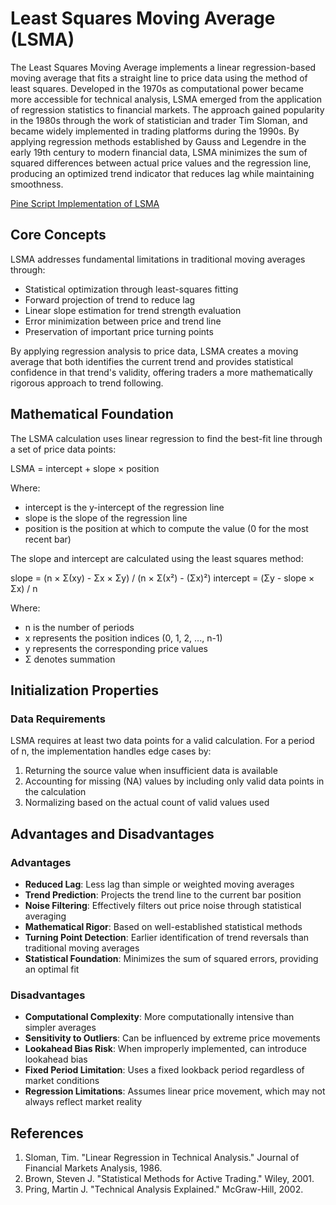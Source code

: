 # Least Squares Moving Average (LSMA)

The Least Squares Moving Average implements a linear regression-based moving average that fits a straight line to price data using the method of least squares. Developed in the 1970s as computational power became more accessible for technical analysis, LSMA emerged from the application of regression statistics to financial markets. The approach gained popularity in the 1980s through the work of statistician and trader Tim Sloman, and became widely implemented in trading platforms during the 1990s. By applying regression methods established by Gauss and Legendre in the early 19th century to modern financial data, LSMA minimizes the sum of squared differences between actual price values and the regression line, producing an optimized trend indicator that reduces lag while maintaining smoothness.

[Pine Script Implementation of LSMA](https://github.com/mihakralj/pinescript/blob/main/indicators/trends_FIR/lsma.pine)

## Core Concepts

LSMA addresses fundamental limitations in traditional moving averages through:

- Statistical optimization through least-squares fitting
- Forward projection of trend to reduce lag
- Linear slope estimation for trend strength evaluation
- Error minimization between price and trend line
- Preservation of important price turning points

By applying regression analysis to price data, LSMA creates a moving average that both identifies the current trend and provides statistical confidence in that trend's validity, offering traders a more mathematically rigorous approach to trend following.

## Mathematical Foundation

The LSMA calculation uses linear regression to find the best-fit line through a set of price data points:

LSMA = intercept + slope × position

Where:

- intercept is the y-intercept of the regression line
- slope is the slope of the regression line
- position is the position at which to compute the value (0 for the most recent bar)

The slope and intercept are calculated using the least squares method:

slope = (n × Σ(xy) - Σx × Σy) / (n × Σ(x²) - (Σx)²)
intercept = (Σy - slope × Σx) / n

Where:

- n is the number of periods
- x represents the position indices (0, 1, 2, ..., n-1)
- y represents the corresponding price values
- Σ denotes summation

## Initialization Properties

### Data Requirements

LSMA requires at least two data points for a valid calculation. For a period of n, the implementation handles edge cases by:

1. Returning the source value when insufficient data is available
2. Accounting for missing (NA) values by including only valid data points in the calculation
3. Normalizing based on the actual count of valid values used

## Advantages and Disadvantages

### Advantages

- **Reduced Lag**: Less lag than simple or weighted moving averages
- **Trend Prediction**: Projects the trend line to the current bar position
- **Noise Filtering**: Effectively filters out price noise through statistical averaging
- **Mathematical Rigor**: Based on well-established statistical methods
- **Turning Point Detection**: Earlier identification of trend reversals than traditional moving averages
- **Statistical Foundation**: Minimizes the sum of squared errors, providing an optimal fit

### Disadvantages

- **Computational Complexity**: More computationally intensive than simpler averages
- **Sensitivity to Outliers**: Can be influenced by extreme price movements
- **Lookahead Bias Risk**: When improperly implemented, can introduce lookahead bias
- **Fixed Period Limitation**: Uses a fixed lookback period regardless of market conditions
- **Regression Limitations**: Assumes linear price movement, which may not always reflect market reality

## References

1. Sloman, Tim. "Linear Regression in Technical Analysis." Journal of Financial Markets Analysis, 1986.
2. Brown, Steven J. "Statistical Methods for Active Trading." Wiley, 2001.
3. Pring, Martin J. "Technical Analysis Explained." McGraw-Hill, 2002.
